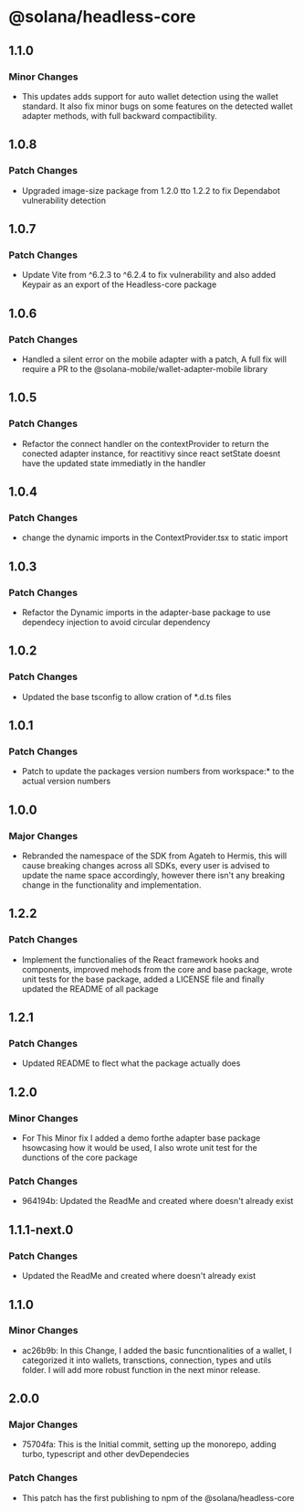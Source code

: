 # @solana/headless-core

## 1.1.0

### Minor Changes

- This updates adds support for auto wallet detection using the wallet standard. It also fix minor bugs on some features on the detected wallet adapter methods, with full backward compactibility.

## 1.0.8

### Patch Changes

- Upgraded image-size package from 1.2.0 tto 1.2.2 to fix Dependabot vulnerability detection

## 1.0.7

### Patch Changes

- Update Vite from ^6.2.3 to ^6.2.4 to fix vulnerability and also added Keypair as an export of the Headless-core package

## 1.0.6

### Patch Changes

- Handled a silent error on the mobile adapter with a patch, A full fix will require a PR to the @solana-mobile/wallet-adapter-mobile library

## 1.0.5

### Patch Changes

- Refactor the connect handler on the contextProvider to return the conected adapter instance, for reactitivy since react setState doesnt have the updated state immediatly in the handler

## 1.0.4

### Patch Changes

- change the dynamic imports in the ContextProvider.tsx to static import

## 1.0.3

### Patch Changes

- Refactor the Dynamic imports in the adapter-base package to use dependecy injection to avoid circular dependency

## 1.0.2

### Patch Changes

- Updated the base tsconfig to allow cration of \*.d.ts files

## 1.0.1

### Patch Changes

- Patch to update the packages version numbers from workspace:\* to the actual version numbers

## 1.0.0

### Major Changes

- Rebranded the namespace of the SDK from Agateh to Hermis, this will cause breaking changes across all SDKs, every user is advised to update the name space accordingly, however there isn't any breaking change in the functionality and implementation.

## 1.2.2

### Patch Changes

- Implement the functionalies of the React framework hooks and components, improved mehods from the core and base package, wrote unit tests for the base package, added a LICENSE file and finally updated the README of all package

## 1.2.1

### Patch Changes

- Updated README to flect what the package actually does

## 1.2.0

### Minor Changes

- For This Minor fix I added a demo forthe adapter base package hsowcasing how it would be used, I also wrote unit test for the dunctions of the core package

### Patch Changes

- 964194b: Updated the ReadMe and created where doesn't already exist

## 1.1.1-next.0

### Patch Changes

- Updated the ReadMe and created where doesn't already exist

## 1.1.0

### Minor Changes

- ac26b9b: In this Change, I added the basic funcntionalities of a wallet, I categorized it into wallets, transctions, connection, types and utils folder. I will add more robust function in the next minor release.

## 2.0.0

### Major Changes

- 75704fa: This is the Initial commit, setting up the monorepo, adding turbo, typescript and other devDependecies

### Patch Changes

- This patch has the first publishing to npm of the @solana/headless-core
